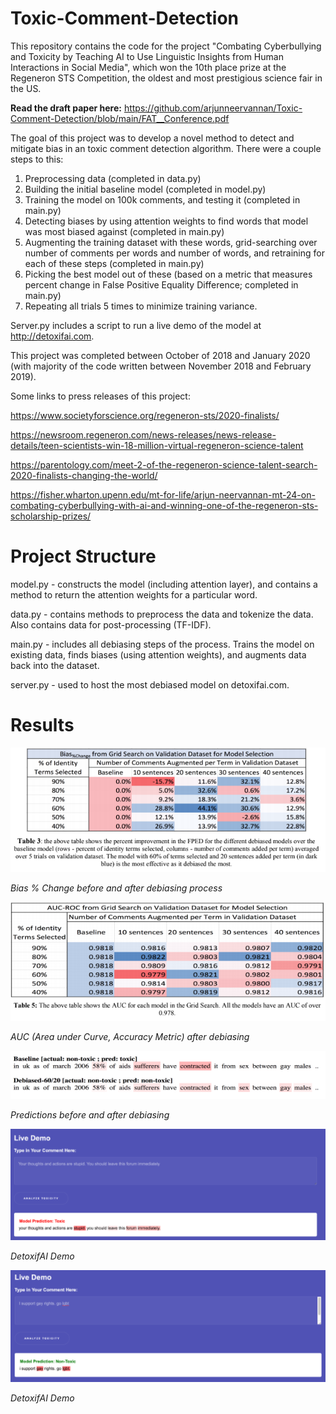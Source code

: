 # Toxic-Comment-Detection

This repository contains the code for the project "Combating Cyberbullying and Toxicity by Teaching AI to Use Linguistic Insights from Human Interactions in Social Media", which won the 10th place prize at the Regeneron STS Competition, the oldest and most prestigious science fair in the US.

**Read the draft paper here:** https://github.com/arjunneervannan/Toxic-Comment-Detection/blob/main/FAT__Conference.pdf

The goal of this project was to develop a novel method to detect and mitigate bias in an toxic comment detection algorithm. There were a couple steps to this:

1. Preprocessing data (completed in data.py)
2. Building the initial baseline model (completed in model.py)
3. Training the model on 100k comments, and testing it (completed in main.py)
4. Detecting biases by using attention weights to find words that model was most biased against (completed in main.py)
5. Augmenting the training dataset with these words, grid-searching over number of comments per words and number of words, and retraining for each of these steps (completed in main.py)
6. Picking the best model out of these (based on a metric that measures percent change in False Positive Equality Difference; completed in main.py)
7. Repeating all trials 5 times to minimize training variance.

Server.py includes a script to run a live demo of the model at http://detoxifai.com.

This project was completed between October of 2018 and January 2020 (with majority of the code written between November 2018 and February 2019).

Some links to press releases of this project:

https://www.societyforscience.org/regeneron-sts/2020-finalists/

https://newsroom.regeneron.com/news-releases/news-release-details/teen-scientists-win-18-million-virtual-regeneron-science-talent

https://parentology.com/meet-2-of-the-regeneron-science-talent-search-2020-finalists-changing-the-world/

https://fisher.wharton.upenn.edu/mt-for-life/arjun-neervannan-mt-24-on-combating-cyberbullying-with-ai-and-winning-one-of-the-regeneron-sts-scholarship-prizes/

# Project Structure

model.py - constructs the model (including attention layer), and contains a method to return the attention weights for a particular word.

data.py - contains methods to preprocess the data and tokenize the data. Also contains data for post-processing (TF-IDF).

main.py - includes all debiasing steps of the process. Trains the model on existing data, finds biases (using attention weights), and augments data back into the dataset.

server.py - used to host the most debiased model on detoxifai.com.

# Results

![alt text](https://github.com/arjunneervannan/Toxic-Comment-Detection/blob/main/images/Screen%20Shot%202020-12-16%20at%2010.16.30%20PM.png?raw=true)

*Bias % Change before and after debiasing process*

![alt text](https://github.com/arjunneervannan/Toxic-Comment-Detection/blob/main/images/Screen%20Shot%202020-12-16%20at%2010.16.22%20PM.png?raw=true)

*AUC (Area under Curve, Accuracy Metric) after debiasing*

![alt text](https://github.com/arjunneervannan/Toxic-Comment-Detection/blob/main/images/Screen%20Shot%202020-12-16%20at%2010.16.42%20PM.png?raw=true)

*Predictions before and after debiasing*

![alt text](https://github.com/arjunneervannan/Toxic-Comment-Detection/blob/main/images/Screen%20Shot%202020-12-16%20at%2010.17.54%20PM.png?raw=true)

*DetoxifAI Demo*

![alt text](https://github.com/arjunneervannan/Toxic-Comment-Detection/blob/main/images/Screen%20Shot%202020-12-16%20at%2010.18.00%20PM.png?raw=true)

*DetoxifAI Demo*
